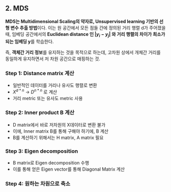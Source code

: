 ## 2. MDS

**MDS는 Multidimensional Scaling의 약자로, Unsupervised learning 기반의 선형 변수 추출 방법**이다. 이는 원 공간에서 모든 점들 간에 정의된 거리 행렬 d가 주어졌을 때, 임베딩 공간에서의 **Euclidean distance 인 $|y_{i} - y_{j} |$ 와 거리 행렬의 차이가 최소가 되는 임베딩 y**를 학습한다.

즉, **객체간 거리 정보**를 유지하는 것을 목적으로 하는데, 고차원 상에서 개체간 거리를 동일하게 유지하면서 저 차원 공간으로 매핑하는 것.

### Step 1: Distance matrix 계산
- 일반적인 데이터를 거리나 유사도 행렬로 변환
- $X^{d*n}$  -> $D^{n*n}$ 로 계산
- 거리 metric 또는 유사도 metric 사용 

### Step 2: Inner product B 계산
- D matrix에서 바로 저차원의 X데이터로 변환 불가
- 이에, Inner matrix B를 통해 구해야 하기에, B 계산
- B를 계산하기 위해서는 H matrix, A matrix 필요

### Step 3: Eigen decomposition
- B matrix로 Eigen decomposition 수행
- 이를 통해 얻은 Eigen vector를 통해 Diagonal Matrix 계산

### Step 4: 원하는 차원으로 축소
